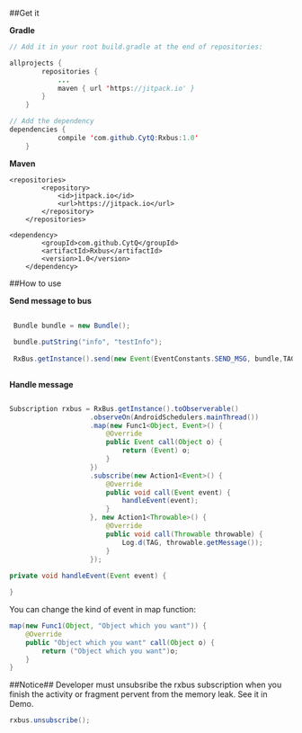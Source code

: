 ##Get it

**Gradle**

```java
// Add it in your root build.gradle at the end of repositories:

allprojects {
		repositories {
			...
			maven { url 'https://jitpack.io' }
		}
	}

// Add the dependency
dependencies {
	        compile 'com.github.CytQ:Rxbus:1.0'
	}

```

**Maven**

```
<repositories>
		<repository>
		    <id>jitpack.io</id>
		    <url>https://jitpack.io</url>
		</repository>
	</repositories>

<dependency>
	    <groupId>com.github.CytQ</groupId>
	    <artifactId>Rxbus</artifactId>
	    <version>1.0</version>
	</dependency>
```

##How to use

**Send message to bus**

```java
 
 Bundle bundle = new Bundle();
 
 bundle.putString("info", "testInfo");
 
 RxBus.getInstance().send(new Event(EventConstants.SEND_MSG, bundle,TAG));   
      
```

**Handle message**

```java

Subscription rxbus = RxBus.getInstance().toObserverable()
                    .observeOn(AndroidSchedulers.mainThread())
                    .map(new Func1<Object, Event>() {
                        @Override
                        public Event call(Object o) {
                            return (Event) o;
                        }
                    })
                    .subscribe(new Action1<Event>() {
                        @Override
                        public void call(Event event) {
                            handleEvent(event);
                        }
                    }, new Action1<Throwable>() {
                        @Override
                        public void call(Throwable throwable) {
                            Log.d(TAG, throwable.getMessage());
                        }
                    });
                    
private void handleEvent(Event event) {

}
```
You can change the kind of event in map function:

```java
map(new Func1(Object, "Object which you want")) {
    @Override
    public "Object which you want" call(Object o) {
    	return ("Object which you want")o;
    }
}

```

##Notice##
Developer must unsubsribe the rxbus subscription when you finish the activity or fragment pervent from the memory leak. See it in Demo.

```java
rxbus.unsubscribe();
```
